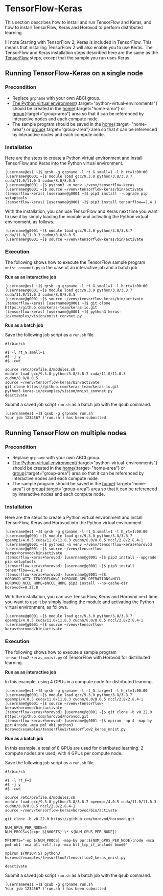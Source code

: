 # TensorFlow-Keras

This section describes how to install and run TensorFlow and Keras, and how to install TensorFlow, Keras and Horovod to perform distributed learning.

!!! note
    Starting with TensorFlow 2, Keras is included in TensorFlow. This means that installing TensorFlow 2 will also enable you to use Keras.
    The TensorFlow and Keras installation steps described here are the same as the [TensorFlow](tensorflow.md) steps, except that the sample you run uses Keras.

## Running TensorFlow-Keras on a single node

### Precondition

- Replace `grpname` with your own ABCI group.
- [The Python virtual environment](../python.md#python-virtual-environments){:target="python-virtual-environments"} should be created in the [home](../storage.md#home-area){:target="home-area"} or [group](../storage.md#group-area){:target="group-area"} area so that it can be referenced by interactive nodes and each compute node.
- The sample program should be saved in the [home](../storage.md#home-area){:target="home-area"} or [group](../storage.md#group-area){:target="group-area"} area so that it can be referenced by interactive nodes and each compute node.

### Installation

Here are the steps to create a Python virtual environment and install TensorFlow and Keras into the Python virtual environment.

```
[username@es1 ~]$ qrsh -g grpname -l rt_G.small=1 -l h_rt=1:00:00
[username@g0001 ~]$ module load gcc/9.3.0 python/3.8/3.8.7 cuda/11.0/11.0.3 cudnn/8.0/8.0.5
[username@g0001 ~]$ python3 -m venv ~/venv/tensorflow-keras
[username@g0001 ~]$ source ~/venv/tensorflow-keras/bin/activate
(tensorflow-keras) [username@g0001 ~]$ pip3 install --upgrade pip setuptools
(tensorflow-keras) [username@g0001 ~]$ pip3 install tensorflow==2.4.1
```

With the installation, you can use TensorFlow and Keras next time you want to use it by simply loading the module and activating the Python virtual environment, as follows.

```
[username@g0001 ~]$ module load gcc/9.3.0 python/3.8/3.8.7 cuda/11.0/11.0.3 cudnn/8.0/8.0.5
[username@g0001 ~]$ source ~/venv/tensorflow-keras/bin/activate
```

### Execution

The following shows how to execute the TensorFlow sample program `mnist_convnet.py` in the case of an interactive job and a batch job.

**Run as an interactive job**

```
[username@es1 ~]$ qrsh -g grpname -l rt_G.small=1 -l h_rt=1:00:00
[username@g0001 ~]$ module load gcc/9.3.0 python/3.8/3.8.7 cuda/11.0/11.0.3 cudnn/8.0/8.0.5
[username@g0001 ~]$ source ~/venv/tensorflow-keras/bin/activate
(tensorflow-keras) [username@g0001 ~]$ git clone https://github.com/keras-team/keras-io.git
(tensorflow-keras) [username@g0001 ~]$ python3 keras-io/examples/vision/mnist_convnet.py
```

**Run as a batch job**

Save the following job script as a `run.sh` file.

```shell
#!/bin/sh

#$ -l rt_G.small=1
#$ -j y
#$ -cwd

source /etc/profile.d/modules.sh
module load gcc/9.3.0 python/3.8/3.8.7 cuda/11.0/11.0.3 cudnn/8.0/8.0.5
source ~/venv/tensorflow-keras/bin/activate
git clone https://github.com/keras-team/keras-io.git
python3 keras-io/examples/vision/mnist_convnet.py
deactivate
```

Submit a saved job script `run.sh` as a batch job with the qsub command.

```
[username@es1 ~]$ qsub -g grpname run.sh
Your job 1234567 ('run.sh') has been submitted
```

## Running TensorFlow on multiple nodes

### Precondition

- Replace `grpname` with your own ABCI group.
- [The Python virtual environment](../python.md#python-virtual-environments){:target="python-virtual-environments"} should be created in the [home](../storage.md#home-area){:target="home-area"} or [group](../storage.md#group-area){:target="group-area"} area so that it can be referenced by interactive nodes and each compute node.
- The sample program should be saved in the [home](../storage.md#home-area){:target="home-area"} or [group](../storage.md#group-area){:target="group-area"} area so that it can be referenced by interactive nodes and each compute node.

### Installation

Here are the steps to create a Python virtual environment and install TensorFlow, Keras and Horovod into the Python virtual environment.

```
[username@es1 ~]$ qrsh -g grpname -l rt_G.small=1 -l h_rt=1:00:00
[username@g0001 ~]$ module load gcc/9.3.0 python/3.8/3.8.7 openmpi/4.0.5 cuda/11.0/11.0.3 cudnn/8.0/8.0.5 nccl/2.8/2.8.4-1
[username@g0001 ~]$ python3 -m venv ~/venv/tensorflow-keras+horovod
[username@g0001 ~]$ source ~/venv/tensorflow-keras+horovod/bin/activate
(tensorflow-keras+horovod) [username@g0001 ~]$ pip3 install --upgrade pip setuptools
(tensorflow-keras+horovod) [username@g0001 ~]$ pip3 install tensorflow==2.4.1
(tensorflow-keras+horovod) [username@g0001 ~]$ HOROVOD_WITH_TENSORFLOW=1 HOROVOD_GPU_OPERATIONS=NCCL HOROVOD_NCCL_HOME=$NCCL_HOME pip3 install --no-cache-dir horovod==0.22.0
```

With the installation, you can use TensorFlow, Keras and Horovod next time you want to use it by simply loading the module and activating the Python virtual environment, as follows.

```
[username@g0001 ~]$ module load gcc/9.3.0 python/3.8/3.8.7 openmpi/4.0.5 cuda/11.0/11.0.3 cudnn/8.0/8.0.5 nccl/2.8/2.8.4-1
[username@g0001 ~]$ source ~/venv/tensorflow-keras+horovod/bin/activate
```

### Execution

The following shows how to execute a sample program `tensorflow2_keras_mnist.py` of TensorFlow with Horovod for distributed learning.

**Run as an interactive job**

In this example, using 4 GPUs in a compute node for distributed learning.

```
[username@es1 ~]$ qrsh -g grpname -l rt_G.large=1 -l h_rt=1:00:00
[username@g0001 ~]$ module load gcc/9.3.0 python/3.8/3.8.7 openmpi/4.0.5 cuda/11.0/11.0.3 cudnn/8.0/8.0.5 nccl/2.8/2.8.4-1
[username@g0001 ~]$ source ~/venv/tensorflow-keras+horovod/bin/activate
(tensorflow-keras+horovod) [username@g0001 ~]$ git clone -b v0.22.0 https://github.com/horovod/horovod.git
(tensorflow-keras+horovod) [username@g0001 ~]$ mpirun -np 4 -map-by ppr:4:node -mca pml ob1 python3 horovod/examples/tensorflow2/tensorflow2_keras_mnist.py
```

**Run as a batch job**

In this example, a total of 8 GPUs are used for distributed learning. 2 compute nodes are used, with 4 GPUs per compute node.

Save the following job script as a `run.sh` file.

```shell
#!/bin/sh

#$ -l rt_F=2
#$ -j y
#$ -cwd

source /etc/profile.d/modules.sh
module load gcc/9.3.0 python/3.8/3.8.7 openmpi/4.0.5 cuda/11.0/11.0.3 cudnn/8.0/8.0.5 nccl/2.8/2.8.4-1
source ~/venv/tensorflow-keras+horovod/bin/activate

git clone -b v0.22.0 https://github.com/horovod/horovod.git

NUM_GPUS_PER_NODE=4
NUM_PROCS=$(expr ${NHOSTS} \* ${NUM_GPUS_PER_NODE})

MPIOPTS="-np ${NUM_PROCS} -map-by ppr:${NUM_GPUS_PER_NODE}:node -mca pml ob1 -mca btl self,tcp -mca btl_tcp_if_include bond0"

mpirun ${MPIOPTS} python3 horovod/examples/tensorflow2/tensorflow2_keras_mnist.py

deactivate
```

Submit a saved job script `run.sh` as a batch job with the qsub command.

```
[username@es1 ~]$ qsub -g grpname run.sh
Your job 1234567 ('run.sh') has been submitted
```
